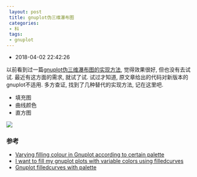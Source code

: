 ```yaml
---
 layout: post
 title: gnuplot伪三维瀑布图
 categories:
 - 科
 tags:
 - gnuplot
---
```


- 2018-04-02 22:42:26

以前看到过一篇[gnuplot伪三维瀑布图的实现方法](http://www.gnuplotting.org/tag/filledcurves/), 觉得效果很好, 但也没有去试试. 最近有这方面的需求, 就试了试. 试过才知道, 原文章给出的代码对新版本的gnuplot不适用. 多方查证, 找到了几种替代的实现方法, 记在这里吧.

- 填充图
- 曲线颜色
- 直方图

![](https://jerkwin.github.io/pic/2016/gpl_waterfall.png)

### 参考

- [Varying filling colour in Gnuplot according to certain palette
](https://stackoverflow.com/questions/31178744/varying-filling-colour-in-gnuplot-according-to-certain-palette)
- [I want to fill my gnuplot plots with variable colors using filledcurves](https://stackoverflow.com/questions/35095925/i-want-to-fill-my-gnuplot-plots-with-variable-colors-using-filledcurves?noredirect=1&lq=1)
- [Gnuplot filledcurves with palette](https://stackoverflow.com/questions/13513791/gnuplot-filledcurves-with-palette)
